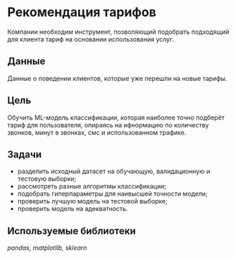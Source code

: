 # Рекомендация тарифов

Компании необходим инструмент, позволяющий подобрать подходящий для клиента тариф на основании использования услуг.

## Данные

Данные о поведении клиентов, которые уже перешли на новые тарифы.

## Цель

Обучить ML-модель классификации, которая наиболее точно подберёт тариф для пользователя, опираясь на ифнормацию по количеству звонков, минут в звонках, смс и использованном трафике.

## Задачи

- разделить исходный датасет на обучающую, валидационную и тестовую выборки;  
- рассмотреть разные алгоритмы классификации;
- подобрать гиперпараметры для наивысшей точности модели;
- проверить лучшую модель на тестовой выборке;  
- проверить модель на адекватность.

## Используемые библиотеки

*pandas, matplotlib, sklearn*